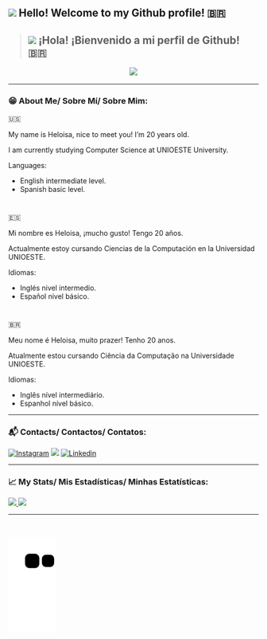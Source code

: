 ##  <img src="https://media.giphy.com/media/hvRJCLFzcasrR4ia7z/giphy.gif" width="30px"/> Hello! Welcome to my Github profile! 🇧🇷
> ##  <img src="https://media.giphy.com/media/hvRJCLFzcasrR4ia7z/giphy.gif" width="30px"/> ¡Hola! ¡Bienvenido a mi perfil de Github! 🇧🇷

<div id="header" align="center">
  <img src="https://media.giphy.com/media/ZeFG00TVXs54Pw4c8e/giphy.gif" width="300"/>
</div>

---

### 😁 About Me/ Sobre Mí/ Sobre Mim:
🇺🇸

My name is Heloisa, nice to meet you! I’m 20 years old. 

I am currently studying Computer Science at UNIOESTE University.

Languages:
  * English intermediate level.
  * Spanish basic level.
#  
🇪🇸

Mi nombre es Heloisa, ¡mucho gusto! Tengo 20 años. 

Actualmente estoy cursando Ciencias de la Computación en la Universidad UNIOESTE.

Idiomas:
  * Inglés nivel intermedio.
  * Español nivel básico.
#  
🇧🇷

Meu nome é Heloisa, muito prazer! Tenho 20 anos. 

Atualmente estou cursando Ciência da Computação na Universidade UNIOESTE.

Idiomas:
  * Inglês nível intermediário.
  * Espanhol nível básico.
  
---

### 📬 Contacts/ Contactos/ Contatos:
[![Instagram](https://img.shields.io/badge/Instagram-E4405F?style=for-the-badge&logo=instagram&logoColor=white)](https://www.instagram.com/h.eloisa_alves/)
<a href = "mailto:heloisaalves2001@gmail.com"><img src="https://img.shields.io/badge/Gmail-D14836?style=for-the-badge&logo=gmail&logoColor=white" target="_blank"></a>
[![Linkedin](https://img.shields.io/badge/LinkedIn-0077B5?style=for-the-badge&logo=linkedin&logoColor=white)](https://www.linkedin.com/in/heloisa-aparecida-alves-945a38219/)
</div>

---

### 📈 My Stats/ Mis Estadísticas/ Minhas Estatísticas:
<div>
<a href="https://github.com/Helogizzy">
<img height="180em" src="https://github-readme-stats.vercel.app/api/top-langs/?username=Helogizzy&layout=compact&langs_count=7&theme=dracula"/>
<img height="180em" src="https://github-readme-stats.vercel.app/api?username=Helogizzy&show_icons=true&theme=dracula&include_all_commits=true&count_private=true"/>
</div>

---

<div id="header" align="center">
  <img src="https://komarev.com/ghpvc/?username=your-github-Helogizzy&style=flat-square&color=blue" alt=""/>
</div>

![Snake animation](https://github.com/Helogizzy/Helogizzy/blob/output/github-contribution-grid-snake.svg)
